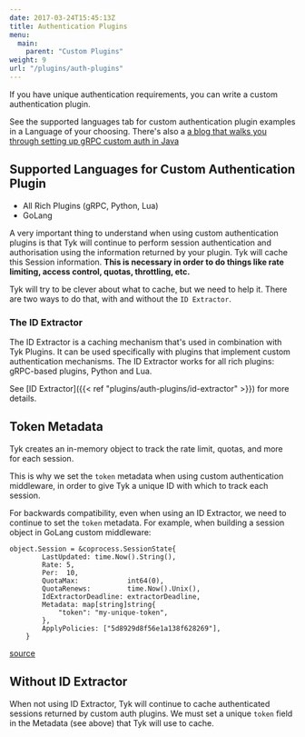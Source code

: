 ```yaml
---
date: 2017-03-24T15:45:13Z
title: Authentication Plugins
menu:
  main:
    parent: "Custom Plugins"
weight: 9
url: "/plugins/auth-plugins"
---
```


If you have unique authentication requirements, you can write a custom authentication plugin.


See the supported languages tab for custom authentication plugin examples in a Language of your choosing.  There's also a [a blog that walks you through setting up gRPC custom auth in  Java](https://tyk.io/how-to-setup-custom-authentication-middleware-using-grpc-and-java/)

## Supported Languages for Custom Authentication Plugin 
- All Rich Plugins (gRPC, Python, Lua)
- GoLang

A very important thing to understand when using custom authentication plugins is that Tyk will continue to perform session authentication and authorisation using the information returned by your plugin.  Tyk will cache this Session information.  **This is necessary in order to do things like rate limiting, access control, quotas, throttling, etc.**

Tyk will try to be clever about what to cache, but we need to help it. There are two ways to do that, with and without the `ID Extractor`.

### The ID Extractor 
The ID Extractor is a caching mechanism that's used in combination with Tyk Plugins. It can be used specifically with plugins that implement custom authentication mechanisms. The ID Extractor works for all rich plugins: gRPC-based plugins, Python and Lua.

See [ID Extractor]({{< ref "plugins/auth-plugins/id-extractor" >}}) for more details.

## Token Metadata
Tyk creates an in-memory object to track the rate limit, quotas, and more for each session. 

This is why we set the `token` metadata when using custom authentication middleware, in order to give Tyk a unique ID with which to track each session.

For backwards compatibility, even when using an ID Extractor, we need to continue to set the `token` metadata.  For example, when building a session object in GoLang custom middleware:

```{.copyWrapper}
object.Session = &coprocess.SessionState{
        LastUpdated: time.Now().String(),
        Rate: 5,
        Per:  10,
        QuotaMax:            int64(0),
        QuotaRenews:         time.Now().Unix(),
        IdExtractorDeadline: extractorDeadline,
        Metadata: map[string]string{
            "token": "my-unique-token",
        },
        ApplyPolicies: ["5d8929d8f56e1a138f628269"],
    }
```
[source](https://github.com/TykTechnologies/tyk-grpc-go-basicauth-jwt/blob/master/main.go#L102)

## Without ID Extractor
When not using ID Extractor, Tyk will continue to cache authenticated sessions returned by custom auth plugins.  We must set a unique `token` field in the Metadata (see above) that Tyk will use to cache.